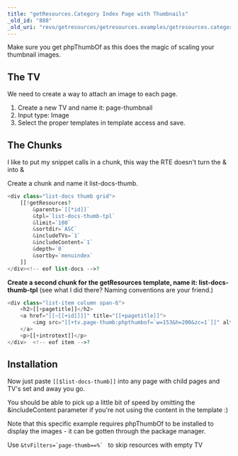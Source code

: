 ```yaml
---
title: "getResources.Category Index Page with Thumbnails"
_old_id: "888"
_old_uri: "revo/getresources/getresources.examples/getresources.category-index-page-with-thumbnails"
---
```


 Make sure you get phpThumbOf as this does the magic of scaling your thumbnail images.

## The TV

 We need to create a way to attach an image to each page.

1. Create a new TV and name it: page-thumbnail
2. Input type: Image
3. Select the proper templates in template access and save.

## The Chunks

I like to put my snippet calls in a chunk, this way the RTE doesn't turn the & into &amp;

Create a chunk and name it list-docs-thumb.

``` php
<div class="list-docs thumb grid">
    [[!getResources?  
        &parents=`[[*id]]`
        &tpl=`list-docs-thumb-tpl`  
        &limit=`100`  
        &sortdir=`ASC`  
        &includeTVs=`1`  
        &includeContent=`1`
        &depth=`0`  
        &sortby=`menuindex`  
    ]]  
</div><!-- eof list-docs -->?
```

 **Create a second chunk for the getResources template, name it: list-docs-thumb-tpl** (see what I did there? Naming conventions are your friend.)

``` php
<div class="list-item column span-6">
    <h2>[[+pagetitle]]</h2>
    <a href="[[~[[+id]]]]" title="[[+pagetitle]]">
        <img src="[[+tv.page-thumb:phpthumbof=`w=153&h=200&zc=1`]]" alt="[[+pagetitle]]" />
    </a>  
    <p>[[+introtext]]</p>
</div>  <!-- eof item -->?
```

## Installation

 Now just paste `[[$list-docs-thumb]]` into any page with child pages and TV's set and away you go.

 You should be able to pick up a little bit of speed by omitting the &includeContent parameter if you're not using the content in the template :)

 Note that this specific example requires phpThumbOf to be installed to display the images - it can be gotten through the package manager.

 Use ```&tvFilters=`page-thumb==%` ``` to skip resources with empty TV
